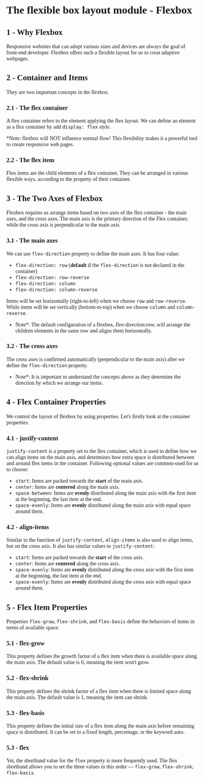 <body style="font-family: serif"></body>

# The flexible box layout module - Flexbox

## 1 - Why Flexbox

Responsive websites that can adopt various sizes and devices are always the goal of front-end developer. Flexbox offers
such a flexible layout for us to creat adaptive webpages.

## 2 - Container and Items

They are two important concepts in the flexbox.

### 2.1 - The flex container

A flex container refers to the element applying the flex layout. We can define an element as a flex container by
add `display: flex` style.

*Note: flexbox will NOT influence normal flow! This flexibility makes it a powerful tool to create responsive web pages.

### 2.2 - The flex item

Flex items are the child elements of a flex container. They can be arranged in various flexible ways, according to the
property of their container.

## 3 - The Two Axes of Flexbox

Flexbox requires us arrange items based on two axes of the flex container - the main axes, and the cross axes. The main
axis is the primary direction of the Flex container, while the cross axis is perpendicular to the main axis.

### 3.1 - The main axes

We can use `flex-direction` property to define the main axes. It has four value:

- `flex-direction: row` (**default** if the `flex-direction` is not declared in the container)
- `flex-direction: row-reverse`
- `flex-direction: column`
- `flex-direction: column-reverse`

Items will be set horizontally (right-to-left) when we choose `row` and `row-reverse`. 
While items will be set vertically (bottom-to-top) when we choose `column` and `column-reverse`.

- Note*:
The default configuration of a flexbox, flex-direction:row, will arrange the children elements in the same row and aligns
them horizontally.

### 3.2 - The cross axes

The cross axes is confirmed automatically (perpendicular to the main axis) after we define the `flex-direction`
property.

- Note*: It is important to understand the concepts above as they determine the direction by which we arrange our items.

## 4 - Flex Container Properties

We control the layout of flexbox by using properties. Let's firstly look at the container properties.

### 4.1 - justify-content

`justify-content` is a property set to the flex container, which is used to define how we can align items on the main
axis, and determines how extra space is distributed between and around flex items in the container. Following optional
values are common-used for us to choose:

- `start`: Items are packed towards the **start** of the main axis.
- `center`: Items are **centered** along the main axis.
- `space-between`: Items are **evenly** distributed along the main axis with the first item at the beginning, the last
  item at the end.
- `space-evenly`: Items are **evenly** distributed along the main axis with equal space around them.

### 4.2 - align-items

Similar to the function of `justify-content`, `align-items` is also used to align items, but on the cross axis. It also
has similar values to `justify-content`:

- `start`: Items are packed towards the **start** of the cross axis.
- `center`: Items are **centered** along the cross axis.
- `space-evenly`: Items are **evenly** distributed along the cross axis with the first item at the beginning, the last
  item at the end.
- `space-evenly`: Items are **evenly** distributed along the cross axis with equal space around them.

## 5 - Flex Item Properties

Properties `flex-grow`, `flex-shrink`, and `flex-basis` define the behaviors of items in terms of available space. 
### 5.1 - flex-grow
This property defines the growth factor of a flex item when there is available space along the main axis. The default value is 0, meaning the item won't grow.
### 5.2 - flex-shrink
This property defines the shrink factor of a flex item when there is limited space along the main axis. The default value is 1, meaning the item can shrink.
### 5.3 - flex-basis
This property defines the initial size of a flex item along the main axis before remaining space is distributed. It can be set to a fixed length, percentage, or the keyword auto.

### 5.3 - flex
Yet, the shorthand value for the `flex` property is more frequently used. The flex shorthand allows you to set the three values in this order — `flex-grow`, `flex-shrink`, `flex-basis`.
